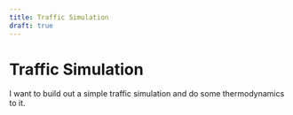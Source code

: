 ```yaml
---
title: Traffic Simulation
draft: true
---
```


# Traffic Simulation

I want to build out a simple traffic simulation and do some thermodynamics to it.
